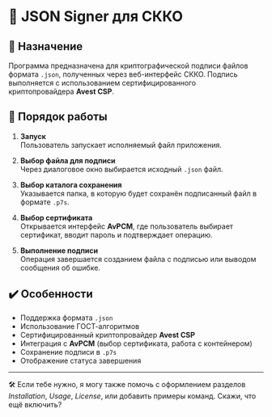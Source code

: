 # 📄 JSON Signer для СККО

## 📌 Назначение

Программа предназначена для криптографической подписи файлов формата `.json`, полученных через веб-интерфейс СККО. Подпись выполняется с использованием сертифицированного криптопровайдера **Avest CSP**.

## 🧭 Порядок работы

1. **Запуск**  
   Пользователь запускает исполняемый файл приложения.

2. **Выбор файла для подписи**  
   Через диалоговое окно выбирается исходный `.json` файл.

3. **Выбор каталога сохранения**  
   Указывается папка, в которую будет сохранён подписанный файл в формате `.p7s`.

4. **Выбор сертификата**  
   Открывается интерфейс **AvPCM**, где пользователь выбирает сертификат, вводит пароль и подтверждает операцию.

5. **Выполнение подписи**  
   Операция завершается созданием файла с подписью или выводом сообщения об ошибке.

## ✔️ Особенности

- Поддержка формата `.json`
- Использование ГОСТ-алгоритмов
- Сертифицированный криптопровайдер **Avest CSP**
- Интеграция с **AvPCM** (выбор сертификата, работа с контейнером)
- Сохранение подписи в `.p7s`
- Отображение статуса завершения

---

🛠 Если тебе нужно, я могу также помочь с оформлением разделов _Installation_, _Usage_, _License_, или добавить примеры команд. Скажи, что ещё включить?
